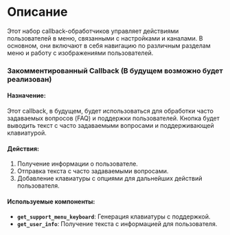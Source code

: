 # Описание
Этот набор callback-обработчиков управляет действиями пользователей в меню, связанными с настройками и каналами. В основном, они включают в себя навигацию по различным разделам меню и работу с изображениями пользователей.

### Закомментированный Callback (В будущем возможно будет реализован)

#### Назначение:

Этот callback, в будущем, будет использоваться для обработки часто задаваемых вопросов (FAQ) и поддержки пользователей. Кнопка будет выводить текст с часто задаваемыми вопросами и поддерживающей клавиатурой.

#### Действия:

1. Получение информации о пользователе.
2. Отправка текста с часто задаваемыми вопросами.
3. Добавление клавиатуры с опциями для дальнейших действий пользователя.

#### Используемые компоненты:

- **`get_support_menu_keyboard`**: Генерация клавиатуры с поддержкой.
- **`get_user_info`**: Получение текста с информацией для пользователя.